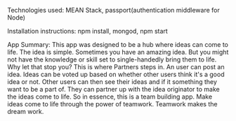  Technologies used: MEAN Stack, passport(authentication middleware for Node)

 Installation instructions: npm install, mongod, npm start

 App Summary: This app was designed to be a hub where ideas can come to life. The idea is simple. Sometimes you have an amazing idea. But you might not have the knowledge or skill set to single-handedly bring them to life. Why let that stop you? This is where Partners steps in. An user can post an idea. Ideas can be voted up based on whether other users think it's a good idea or not. Other users can then see their ideas and if it something they want to be a part of. They can partner up with the idea originator to make the ideas come to life. So in essence, this is a team building app. Make ideas come to life through the power of teamwork. Teamwork makes the dream work.
